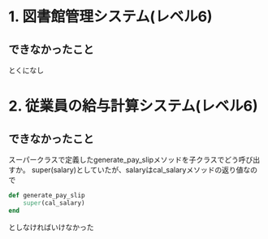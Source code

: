 # 1. 図書館管理システム(レベル6)

## できなかったこと
とくになし

# 2. 従業員の給与計算システム(レベル6)

## できなかったこと
スーパークラスで定義したgenerate_pay_slipメソッドを子クラスでどう呼び出すか。
super(salary)としていたが、salaryはcal_salaryメソッドの返り値なので
```ruby
def generate_pay_slip
    super(cal_salary)
end
```
としなければいけなかった

